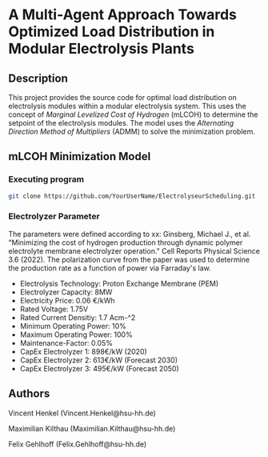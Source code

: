 # A Multi-Agent Approach Towards Optimized Load Distribution in Modular Electrolysis Plants

## Description

This project provides the source code for optimal load distribution on electrolysis modules within a modular electrolysis system. This uses the concept of *Marginal Levelized Cost of Hydrogen* (mLCOH) to determine the setpoint of the electrolysis modules. The model uses the *Alternating Direction Method of Multipliers* (ADMM) to solve the minimization problem.

## mLCOH Minimization Model

### Executing program

```bash
git clone https://github.com/YourUserName/ElectrolyseurScheduling.git
```



### Electrolyzer Parameter
The parameters were defined according to xx: Ginsberg, Michael J., et al. "Minimizing the cost of hydrogen production through dynamic polymer electrolyte membrane electrolyzer operation." Cell Reports Physical Science 3.6 (2022). The polarization curve from the paper was used to determine the production rate as a function of power via Farraday's law.

<ul>
<li>Electrolysis Technology: Proton Exchange Membrane (PEM)</li>
<li>Electrolyzer Capacity: 8MW</li>
<li>Electricity Price: 0.06 €/kWh</li>
<li>Rated Voltage: 1.75V</li>
<li>Rated Current Densitiy: 1.7 Acm-^2</li>
<li>Minimum Operating Power: 10%</li>
<li>Maximum Operating Power: 100%</li>  
<li>Maintenance-Factor: 0.05% </li>  
<li>CapEx Electrolyzer 1: 898€/kW (2020)</li>  
<li>CapEx Electrolyzer 2: 613€/kW (Forecast 2030)</li>  
<li>CapEx Electrolyzer 3: 495€/kW (Forecast 2050)</li>  
</ul>

## Authors
<p>Vincent Henkel (Vincent.Henkel@hsu-hh.de)</p>
<p>Maximilian Kilthau (Maximilian.Kilthau@hsu-hh.de)</p>
<p>Felix Gehlhoff (Felix.Gehlhoff@hsu-hh.de)</p>
